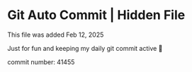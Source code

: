# Git Auto Commit | Hidden File

This file was added Feb 12, 2025

Just for fun and keeping my daily git commit active 🤪

commit number: 41455
